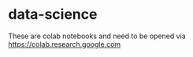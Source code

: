 # data-science
These are colab notebooks and need to be opened via https://colab.research.google.com
